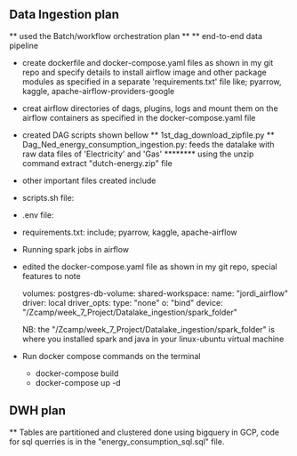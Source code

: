 ## Data Ingestion plan
** used the Batch/workflow orchestration plan **
** end-to-end data pipeline
- create dockerfile and docker-compose.yaml files as shown in my git repo and specify details to install airflow
  image and other package modules as specified in a separate 'requirements.txt' file like; pyarrow, kaggle, apache-airflow-providers-google
- creat airflow directories of dags, plugins, logs and mount them on the airflow
  containers as specified in the docker-compose.yaml file
- created DAG scripts shown bellow
  ** 1st_dag_download_zipfile.py
  ** Dag_Ned_energy_consumption_ingestion.py: feeds the datalake with raw data
     files of 'Electricity' and 'Gas'
******** using the unzip command extract "dutch-energy.zip" file
          

- other important files created include
 - scripts.sh file:
 - .env  file:
 - requirements.txt: include; pyarrow, kaggle, apache-airflow
- Running spark jobs in airflow
 - edited the docker-compose.yaml file as shown in my git repo, special features to note

   volumes:
     postgres-db-volume:
     shared-workspace:
        name: "jordi_airflow"
        driver: local
        driver_opts:
          type: "none"
          o: "bind"
          device: "/Zcamp/week_7_Project/Datalake_ingestion/spark_folder"

   NB: the "/Zcamp/week_7_Project/Datalake_ingestion/spark_folder" is where you installed spark and java in your linux-ubuntu virtual machine
- Run docker compose commands on the terminal
  - docker-compose build
  - docker-compose up -d

## DWH plan
** Tables are partitioned and clustered done using bigquery in GCP, code for sql
   querries is in the "energy_consumption_sql.sql" file. 
## 

